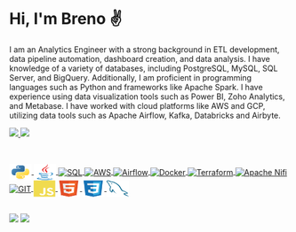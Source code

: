 # Hi, I'm Breno ✌️

I am an Analytics Engineer with a strong background in ETL development, data pipeline automation, dashboard creation, and data analysis. I have knowledge of a variety of databases, including PostgreSQL, MySQL, SQL Server, and BigQuery. Additionally, I am proficient in programming languages such as Python and frameworks like Apache Spark. I have experience using data visualization tools such as Power BI, Zoho Analytics, and Metabase. I have worked with cloud platforms like AWS and GCP, utilizing data tools such as Apache Airflow, Kafka, Databricks and Airbyte.

<div>
  <a href="https://github.com/santos-brenoo">
  <img height="166em" src="https://github-readme-stats.vercel.app/api?username=Hillary157&show_icons=true&theme=radical&include_all_commits=true&count_private=true"/>
  <img height="166em" src="https://github-readme-stats.vercel.app/api/top-langs/?username=santos-brenoo&layout=compact&langs_count=7&theme=dracula"/>
  <! <img height="166em" src="https://github-readme-stats.vercel.app/api/top-langs/?username=santos-brenoo&layout=compact&langs_count=7&theme=dracula"/>
</div>

  ##
<div style="display: inline_block">
  <br>
    <img align="center" alt="Python" height="30" width="40" src="https://raw.githubusercontent.com/devicons/devicon/master/icons/python/python-original.svg">
    <img align="center" alt="Java" height="30" width="40" src="https://raw.githubusercontent.com/devicons/devicon/master/icons/java/java-original.svg">
    <img align="center" alt="SQL" height="30" width="40" src="https://www.freeiconspng.com/uploads/sql-server-icon-8.png">
    <img align="center" alt="AWS" height="30" width="40" src="https://cdn.jsdelivr.net/gh/devicons/devicon/icons/amazonwebservices/amazonwebservices-original.svg"/>
    <img align="center" alt="Airflow" height="26" width="28" src="https://avatars.githubusercontent.com/u/33643075?s=280&v=4" />
    <img align="center" alt="Docker" height="30" width="40" src="https://cdn.jsdelivr.net/gh/devicons/devicon/icons/docker/docker-original.svg" />
    <img align="center" alt="Terraform" height="30" width="40" src="https://cdn.icon-icons.com/icons2/2107/PNG/512/file_type_terraform_icon_130125.png" />
    <img align="center" alt="Apache Nifi" height="30" width="60"  src="https://cdn.icon-icons.com/icons2/2699/PNG/512/apache_nifi_logo_icon_167863.png">
    <img align="center" alt="GIT" height="30" width="40"  src="https://cdn.jsdelivr.net/gh/devicons/devicon/icons/git/git-original.svg">
    <img align="center" alt="JS" height="30" width="40" src="https://raw.githubusercontent.com/devicons/devicon/master/icons/javascript/javascript-plain.svg">
    <img align="center" alt="HTML" height="30" width="40" src="https://raw.githubusercontent.com/devicons/devicon/master/icons/html5/html5-original.svg">
    <img align="center" alt="CSS" height="30" width="40" src="https://raw.githubusercontent.com/devicons/devicon/master/icons/css3/css3-original.svg">
    <img align="center" alt="Mysql" height="30" width="40" src="https://raw.githubusercontent.com/devicons/devicon/master/icons/mysql/mysql-original.svg">
</div>
  
 ##
<div>
  <a href="https://au.linkedin.com/in/breno-santos-03983a202/" target="_blank"><img src="https://img.shields.io/badge/-LinkedIn-%230077B5?style=for-the-badge&logo=linkedin&logoColor=white" target="_blank"></a> 
  <a href = "mailto:bls.10@hotmail.com"><img src="https://img.shields.io/badge/Gmail-D14836?style=for-the-badge&logo=gmail&logoColor=white" target="_blank"></a>
<div/>

              
